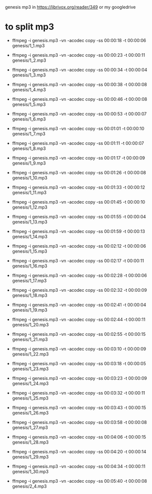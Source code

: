 genesis mp3 in  https://librivox.org/reader/349 or my googledrive

# to split mp3

+ ffmpeg -i genesis.mp3 -vn -acodec copy -ss 00:00:18 -t 00:00:06 genesis/1_1.mp3
+ ffmpeg -i genesis.mp3 -vn -acodec copy -ss 00:00:23 -t 00:00:11 genesis/1_2.mp3
+ ffmpeg -i genesis.mp3 -vn -acodec copy -ss 00:00:34 -t 00:00:04 genesis/1_3.mp3
+ ffmpeg -i genesis.mp3 -vn -acodec copy -ss 00:00:38 -t 00:00:08 genesis/1_4.mp3
+ ffmpeg -i genesis.mp3 -vn -acodec copy -ss 00:00:46 -t 00:00:08 genesis/1_5.mp3
+ ffmpeg -i genesis.mp3 -vn -acodec copy -ss 00:00:53 -t 00:00:07 genesis/1_6.mp3
+ ffmpeg -i genesis.mp3 -vn -acodec copy -ss 00:01:01 -t 00:00:10 genesis/1_7.mp3
+ ffmpeg -i genesis.mp3 -vn -acodec copy -ss 00:01:11 -t 00:00:07 genesis/1_8.mp3
+ ffmpeg -i genesis.mp3 -vn -acodec copy -ss 00:01:17 -t 00:00:09 genesis/1_9.mp3
+ ffmpeg -i genesis.mp3 -vn -acodec copy -ss 00:01:26 -t 00:00:08 genesis/1_10.mp3
+ ffmpeg -i genesis.mp3 -vn -acodec copy -ss 00:01:33 -t 00:00:12 genesis/1_11.mp3
+ ffmpeg -i genesis.mp3 -vn -acodec copy -ss 00:01:45 -t 00:00:10 genesis/1_12.mp3
+ ffmpeg -i genesis.mp3 -vn -acodec copy -ss 00:01:55 -t 00:00:04 genesis/1_13.mp3
+ ffmpeg -i genesis.mp3 -vn -acodec copy -ss 00:01:59 -t 00:00:13 genesis/1_14.mp3
+ ffmpeg -i genesis.mp3 -vn -acodec copy -ss 00:02:12 -t 00:00:06 genesis/1_15.mp3
+ ffmpeg -i genesis.mp3 -vn -acodec copy -ss 00:02:17 -t 00:00:11 genesis/1_16.mp3
+ ffmpeg -i genesis.mp3 -vn -acodec copy -ss 00:02:28 -t 00:00:06 genesis/1_17.mp3
+ ffmpeg -i genesis.mp3 -vn -acodec copy -ss 00:02:32 -t 00:00:09 genesis/1_18.mp3
+ ffmpeg -i genesis.mp3 -vn -acodec copy -ss 00:02:41 -t 00:00:04 genesis/1_19.mp3
+ ffmpeg -i genesis.mp3 -vn -acodec copy -ss 00:02:44 -t 00:00:11 genesis/1_20.mp3
+ ffmpeg -i genesis.mp3 -vn -acodec copy -ss 00:02:55 -t 00:00:15 genesis/1_21.mp3
+ ffmpeg -i genesis.mp3 -vn -acodec copy -ss 00:03:10 -t 00:00:09 genesis/1_22.mp3
+ ffmpeg -i genesis.mp3 -vn -acodec copy -ss 00:03:18 -t 00:00:05 genesis/1_23.mp3
+ ffmpeg -i genesis.mp3 -vn -acodec copy -ss 00:03:23 -t 00:00:09 genesis/1_24.mp3
+ ffmpeg -i genesis.mp3 -vn -acodec copy -ss 00:03:32 -t 00:00:11 genesis/1_25.mp3
+ ffmpeg -i genesis.mp3 -vn -acodec copy -ss 00:03:43 -t 00:00:15 genesis/1_26.mp3
+ ffmpeg -i genesis.mp3 -vn -acodec copy -ss 00:03:58 -t 00:00:08 genesis/1_27.mp3
+ ffmpeg -i genesis.mp3 -vn -acodec copy -ss 00:04:06 -t 00:00:15 genesis/1_28.mp3
+ ffmpeg -i genesis.mp3 -vn -acodec copy -ss 00:04:20 -t 00:00:14 genesis/1_29.mp3
+ ffmpeg -i genesis.mp3 -vn -acodec copy -ss 00:04:34 -t 00:00:11 genesis/1_30.mp3


+ ffmpeg -i genesis.mp3 -vn -acodec copy -ss 00:05:40 -t 00:00:08 genesis/2_4.mp3


